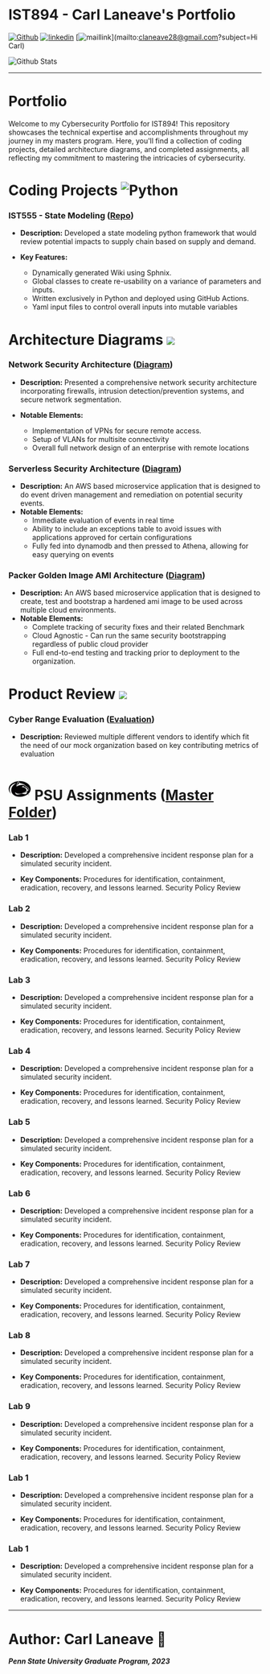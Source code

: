 # IST894 - Carl Laneave's Portfolio 
[![Github](https://img.shields.io/badge/GitHub-100000?style=for-the-badge&logo=github&logoColor=white)](https://github.com/claneave28) [![linkedin](https://img.shields.io/badge/LinkedIn-0077B5?style=for-the-badge&logo=linkedin&logoColor=white)](https://www.linkedin.com/in/carl-laneave/) [![maillink](https://img.shields.io/badge/Gmail-D14836?style=for-the-badge&logo=gmail&logoColor=white)](mailto:claneave28@gmail.com?subject=Hi Carl)


![Github Stats](https://github-profile-summary-cards.vercel.app/api/cards/profile-details?username=claneave28&theme=dark) 

<hr/>

# Portfolio 

Welcome to my Cybersecurity Portfolio for IST894! This repository showcases the technical expertise and accomplishments throughout my journey in my masters program. Here, you'll find a collection of coding projects, detailed architecture diagrams, and completed assignments, all reflecting my commitment to mastering the intricacies of cybersecurity.



# Coding Projects ![Python](https://img.shields.io/badge/python-3670A0?style=for-the-badge&logo=python&logoColor=ffdd54)
### IST555 - State Modeling ([Repo](https://github.com/claneave28/intelligent_agent_ist555))
- **Description:** Developed a state modeling python framework that would review potential impacts to supply chain based on supply and demand.

- **Key Features:**
  * Dynamically generated Wiki using Sphnix.
  * Global classes to create re-usability on a variance of parameters and inputs.
  * Written exclusively in Python and deployed using GitHub Actions.
  * Yaml input files to control overall inputs into mutable variables

# Architecture Diagrams ![](https://img.shields.io/badge/Amazon_AWS-FF9900?style=for-the-badge&logo=amazonaws&logoColor=white) 
### Network Security Architecture ([Diagram](https://github.com/claneave28/network-design/blob/main/overall_network.png))
- **Description:** Presented a comprehensive network security architecture incorporating firewalls, intrusion detection/prevention systems, and secure network segmentation.

- **Notable Elements:**
  * Implementation of VPNs for secure remote access.
  * Setup of VLANs for multisite connectivity
  * Overall full network design of an enterprise with remote locations

### Serverless Security Architecture ([Diagram](https://github.com/claneave28/AWS-Serverless-Architecture-Model/blob/master/AutomationFramework_arch.png))
- **Description:**  An AWS based microservice application that is designed to do event driven management and remediation on potential security events.
- **Notable Elements:**
  * Immediate evaluation of events in real time
  * Ability to include an exceptions table to avoid issues with applications approved for certain configurations
  * Fully fed into dynamodb and then pressed to Athena, allowing for easy querying on events

### Packer Golden Image AMI Architecture ([Diagram](https://github.com/claneave28/AWS-Serverless-Architecture-Model/blob/master/AutomationFramework_arch.png))
- **Description:**  An AWS based microservice application that is designed to create, test and bootstrap a hardened ami image to be used across multiple cloud environments.  
- **Notable Elements:**
  * Complete tracking of security fixes and their related Benchmark
  * Cloud Agnostic - Can run the same security bootstrapping regardless of public cloud provider
  * Full end-to-end testing and tracking prior to deployment to the organization.

# Product Review ![](https://img.shields.io/badge/Product-Reviews-blue)
### Cyber Range Evaluation ([Evaluation](Cyber-Range-Evaluation/))

- **Description:**
Reviewed multiple different vendors to identify which fit the need of our mock organization based on key contributing metrics of evaluation

# <img src="images/img.png" width="45" height="45"> PSU Assignments  ([Master Folder](Labs/))
### Lab 1
- **Description:** Developed a comprehensive incident response plan for a simulated security incident.

- **Key Components:**
Procedures for identification, containment, eradication, recovery, and lessons learned.
Security Policy Review

### Lab 2
- **Description:** Developed a comprehensive incident response plan for a simulated security incident.

- **Key Components:**
Procedures for identification, containment, eradication, recovery, and lessons learned.
Security Policy Review

### Lab 3
- **Description:** Developed a comprehensive incident response plan for a simulated security incident.

- **Key Components:**
Procedures for identification, containment, eradication, recovery, and lessons learned.
Security Policy Review

### Lab 4
- **Description:** Developed a comprehensive incident response plan for a simulated security incident.

- **Key Components:**
Procedures for identification, containment, eradication, recovery, and lessons learned.
Security Policy Review

### Lab 5
- **Description:** Developed a comprehensive incident response plan for a simulated security incident.

- **Key Components:**
Procedures for identification, containment, eradication, recovery, and lessons learned.
Security Policy Review

### Lab 6
- **Description:** Developed a comprehensive incident response plan for a simulated security incident.

- **Key Components:**
Procedures for identification, containment, eradication, recovery, and lessons learned.
Security Policy Review

### Lab 7
- **Description:** Developed a comprehensive incident response plan for a simulated security incident.

- **Key Components:**
Procedures for identification, containment, eradication, recovery, and lessons learned.
Security Policy Review

### Lab 8
- **Description:** Developed a comprehensive incident response plan for a simulated security incident.

- **Key Components:**
Procedures for identification, containment, eradication, recovery, and lessons learned.
Security Policy Review

### Lab 9
- **Description:** Developed a comprehensive incident response plan for a simulated security incident.

- **Key Components:**
Procedures for identification, containment, eradication, recovery, and lessons learned.
Security Policy Review

### Lab 1
- **Description:** Developed a comprehensive incident response plan for a simulated security incident.

- **Key Components:**
Procedures for identification, containment, eradication, recovery, and lessons learned.
Security Policy Review

### Lab 1
- **Description:** Developed a comprehensive incident response plan for a simulated security incident.

- **Key Components:**
Procedures for identification, containment, eradication, recovery, and lessons learned.
Security Policy Review

<hr/>

# Author: Carl Laneave 🚀
<b><i>Penn State University Graduate Program, 2023</i></b>




